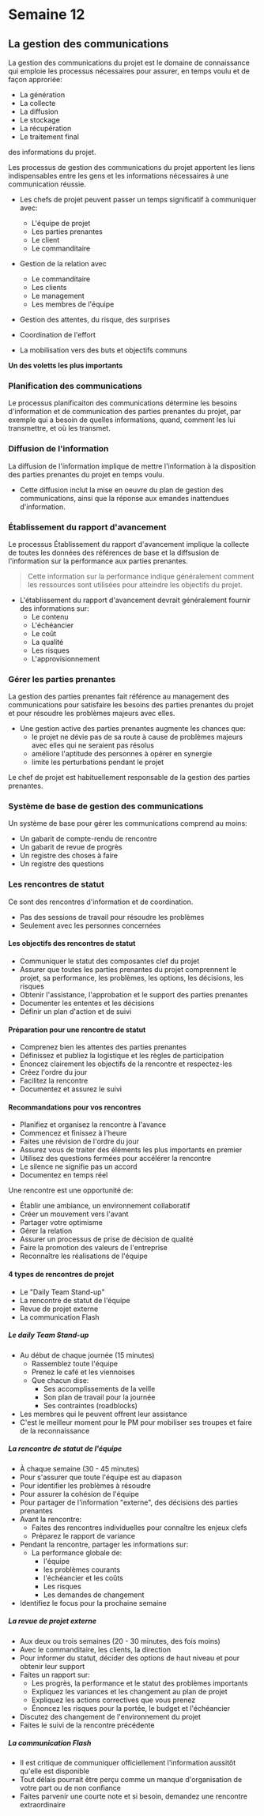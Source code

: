 # Semaine 12

## La gestion des communications

La gestion des communications du projet est le domaine de connaissance qui emploie les processus nécessaires pour assurer, en temps voulu et de façon approriée:

+ La génération
+ La collecte
+ La diffusion
+ Le stockage
+ La récupération
+ Le traitement final

des informations du projet.

Les processus de gestion des communications du projet apportent les liens indispensables entre les gens et les informations nécessaires à une communication réussie.

+ Les chefs de projet peuvent passer un temps significatif à communiquer avec:
    + L'équipe de projet
    + Les parties prenantes
    + Le client
    + Le commanditaire

+ Gestion de la relation avec
    + Le commanditaire
    + Les clients
    + Le management
    + Les membres de l'équipe
+ Gestion des attentes, du risque, des surprises
+ Coordination de l'effort
+ La mobilisation vers des buts et objectifs communs

**Un des voletts les plus importants**

### Planification des communications

Le processus planificaiton des communications détermine les besoins d'information et de communication des parties prenantes du projet, par exemple qui a besoin de quelles informations, quand, comment les lui transmettre, et où les transmet.

### Diffusion de l'information

La diffusion de l'information implique de mettre l'information à la disposition des parties prenantes du projet en temps voulu.

+ Cette diffusion inclut la mise en oeuvre du plan de gestion des communications, ainsi que la réponse aux emandes inattendues d'information.

### Établissement du rapport d'avancement

Le processus Établissement du rapport d'avancement implique la collecte de toutes les données des références de base et la diffsusion de l'information sur la performance aux parties prenantes.

> Cette information sur la performance indique généralement comment les ressources sont utilisées pour atteindre les objectifs du projet.

+ L'établissement du rapport d'avancement devrait généralement fournir des informations sur:
    + Le contenu
    + L'échéancier
    + Le coût
    + La qualité
    + Les risques
    + L'approvisionnement

### Gérer les parties prenantes

La gestion des parties prenantes fait référence au management des communications pour satisfaire les besoins des parties prenantes du projet et pour résoudre les problèmes majeurs avec elles.

+ Une gestion active des parties prenantes augmente les chances que:
    + le projet ne dévie pas de sa route à cause de problèmes majeurs avec elles qui ne seraient pas résolus
    + améliore l'aptitude des personnes à opérer en synergie 
    + limite les perturbations pendant le projet

Le chef de projet est habituellement responsable de la gestion des parties prenantes.

### Système de base de gestion des communications

Un système de base pour gérer les communications comprend au moins:

+ Un gabarit de compte-rendu de rencontre
+ Un gabarit de revue de progrès
+ Un registre des choses à faire
+ Un registre des questions

### Les rencontres de statut

Ce sont des rencontres d'information et de coordination.

+ Pas des sessions de travail pour résoudre les problèmes
+ Seulement avec les personnes concernées

#### Les objectifs des rencontres de statut

+ Communiquer le statut des composantes clef du projet
+ Assurer que toutes les parties prenantes du projet comprennent le projet, sa performance, les problèmes, les options, les décisions, les risques
+ Obtenir l'assistance, l'approbation et le support des parties prenantes
+ Documenter les ententes et les décisions
+ Définir un plan d'action et de suivi

#### Préparation pour une rencontre de statut

+ Comprenez bien les attentes des parties prenantes
+ Définissez et publiez la logistique et les règles de participation
+ Énoncez clairement les objectifs de la rencontre et respectez-les
+ Créez l'ordre du jour
+ Facilitez la rencontre
+ Documentez et assurez le suivi

#### Recommandations pour vos rencontres

+ Planifiez et organisez la rencontre à l'avance
+ Commencez et finissez à l'heure
+ Faites une révision de l'ordre du jour
+ Assurez vous de traiter des éléments les plus importants en premier
+ Utilisez des questions fermées pour accélérer la rencontre
+ Le silence ne signifie pas un accord
+ Documentez en temps réel

Une rencontre est une opportunité de:
+ Établir une ambiance, un environnement collaboratif
+ Créer un mouvement vers l'avant
+ Partager votre optimisme
+ Gérer la relation
+ Assurer un processus de prise de décision de qualité
+ Faire la promotion des valeurs de l'entreprise
+ Reconnaître les réalisations de l'équipe

#### 4 types de rencontres de projet

+ Le "Daily Team Stand-up"
+ La rencontre de statut de l'équipe
+ Revue de projet externe
+ La communication Flash

##### Le daily Team Stand-up

+ Au début de chaque journée (15 minutes)
    + Rassemblez toute l'équipe
    + Prenez le café et les viennoises
    + Que chacun dise:
      + Ses accomplissements de la veille
      + Son plan de travail pour la journée
      + Ses contraintes (roadblocks)
+ Les membres qui le peuvent offrent leur assistance
+ C'est le meilleur moment pour le PM pour mobiliser ses troupes et faire de la reconnaissance

##### La rencontre de statut de l'équipe

+ À chaque semaine (30 - 45 minutes)
+ Pour s'assurer que toute l'équipe est au diapason
+ Pour identifier les problèmes à résoudre
+ Pour assurer la cohésion de l'équipe
+ Pour partager de l'information "externe", des décisions des parties prenantes
+ Avant la rencontre:
  + Faites des rencontres individuelles pour connaître les enjeux clefs
  + Préparez le rapport de variance
+ Pendant la rencontre, partager les informations sur:
  + La performance globale de:
    + l'équipe
    + les problèmes courants
    + l'échéancier et les coûts
    + Les risques
    + Les demandes de changement
+ Identifiez le focus pour la prochaine semaine

##### La revue de projet externe

+ Aux deux ou trois semaines (20 - 30 minutes, des fois moins)
+ Avec le commanditaire, les clients, la direction
+ Pour informer du statut, décider des options de haut niveau et pour obtenir leur support
+ Faites un rapport sur:
  + Les progrès, la performance et le statut des problèmes importants
  + Expliquez les variances et les changement au plan de projet
  + Expliquez les actions correctives que vous prenez
  + Énoncez les risques pour la portée, le budget et l'échéancier
+ Discutez des changement de l'environnement du projet
+ Faites le suivi de la rencontre précédente

##### La communication Flash

+ Il est critique de communiquer officiellement l'information aussitôt qu'elle est disponible
+ Tout délais pourrait être perçu comme un manque d'organisation de votre part ou de non confiance
+ Faites parvenir une courte note et si besoin, demandez une rencontre extraordinaire
